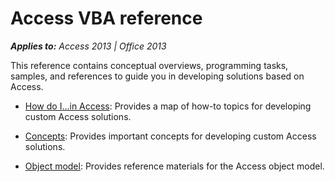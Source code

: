 
# Access VBA reference

 _**Applies to:** Access 2013 | Office 2013_

This reference contains conceptual overviews, programming tasks, samples, and references to guide you in developing solutions based on Access.

-  [How do I...in Access](44a3e88e-df6d-9a2e-2241-262156469df8.md): Provides a map of how-to topics for developing custom Access solutions.
    
-  [Concepts](916138ba-fc88-54ab-75bc-0476c700c0f7.md): Provides important concepts for developing custom Access solutions.
    
-  [Object model](2de134a4-6c5c-d2a3-8377-f4dd973ba650.md): Provides reference materials for the Access object model.
    
